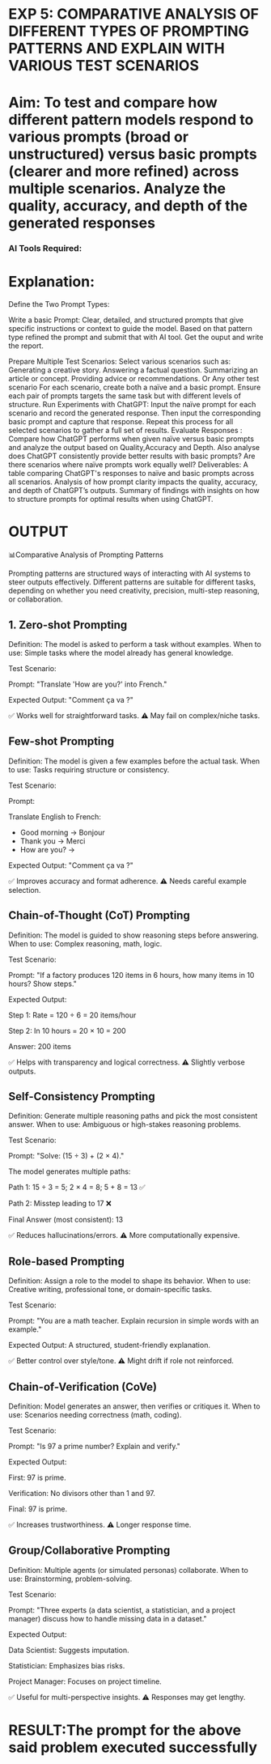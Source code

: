 

# EXP 5: COMPARATIVE ANALYSIS OF DIFFERENT TYPES OF PROMPTING PATTERNS AND EXPLAIN WITH VARIOUS TEST SCENARIOS

# Aim: To test and compare how different pattern models respond to various prompts (broad or unstructured) versus basic prompts (clearer and more refined) across multiple scenarios.  Analyze the quality, accuracy, and depth of the generated responses 

### AI Tools Required: 

# Explanation: 
Define the Two Prompt Types:

Write a basic Prompt: Clear, detailed, and structured prompts that give specific instructions or context to guide the model.
Based on that pattern type refined the prompt and submit that with AI tool.
Get the ouput and write the report.

Prepare Multiple Test Scenarios:
Select various scenarios such as:
Generating a creative story.
Answering a factual question.
Summarizing an article or concept.
Providing advice or recommendations.
Or Any other test scenario
For each scenario, create both a naïve and a basic prompt. Ensure each pair of prompts targets the same task but with different levels of structure.
Run Experiments with ChatGPT:
Input the naïve prompt for each scenario and record the generated response.
Then input the corresponding basic prompt and capture that response.
Repeat this process for all selected scenarios to gather a full set of results.
Evaluate Responses : 
	Compare how ChatGPT performs when given naïve versus basic prompts and analyze the output based on Quality,Accuracy and Depth. Also analyse does ChatGPT consistently provide better results with basic prompts? Are there scenarios where naïve prompts work equally well?
Deliverables:
A table comparing ChatGPT's responses to naïve and basic prompts across all scenarios.
Analysis of how prompt clarity impacts the quality, accuracy, and depth of ChatGPT’s outputs.
Summary of findings with insights on how to structure prompts for optimal results when using ChatGPT.


# OUTPUT
📊Comparative Analysis of Prompting Patterns

Prompting patterns are structured ways of interacting with AI systems to steer outputs effectively. Different patterns are suitable for different tasks, depending on whether you need creativity, precision, multi-step reasoning, or collaboration.
## 1. Zero-shot Prompting

Definition: The model is asked to perform a task without examples.
When to use: Simple tasks where the model already has general knowledge.

Test Scenario:

Prompt: "Translate 'How are you?' into French."

Expected Output: "Comment ça va ?"

✅ Works well for straightforward tasks.
⚠️ May fail on complex/niche tasks.

## Few-shot Prompting

Definition: The model is given a few examples before the actual task.
When to use: Tasks requiring structure or consistency.

Test Scenario:

Prompt:

Translate English to French:
- Good morning → Bonjour
- Thank you → Merci
- How are you? →


Expected Output: "Comment ça va ?"

✅ Improves accuracy and format adherence.
⚠️ Needs careful example selection.

##  Chain-of-Thought (CoT) Prompting

Definition: The model is guided to show reasoning steps before answering.
When to use: Complex reasoning, math, logic.

Test Scenario:

Prompt: "If a factory produces 120 items in 6 hours, how many items in 10 hours? Show steps."

Expected Output:

Step 1: Rate = 120 ÷ 6 = 20 items/hour

Step 2: In 10 hours = 20 × 10 = 200

Answer: 200 items

✅ Helps with transparency and logical correctness.
⚠️ Slightly verbose outputs.

## Self-Consistency Prompting

Definition: Generate multiple reasoning paths and pick the most consistent answer.
When to use: Ambiguous or high-stakes reasoning problems.

Test Scenario:

Prompt: "Solve: (15 ÷ 3) + (2 × 4)."

The model generates multiple paths:

Path 1: 15 ÷ 3 = 5; 2 × 4 = 8; 5 + 8 = 13 ✅

Path 2: Misstep leading to 17 ❌

Final Answer (most consistent): 13

✅ Reduces hallucinations/errors.
⚠️ More computationally expensive.

## Role-based Prompting

Definition: Assign a role to the model to shape its behavior.
When to use: Creative writing, professional tone, or domain-specific tasks.

Test Scenario:

Prompt: "You are a math teacher. Explain recursion in simple words with an example."

Expected Output: A structured, student-friendly explanation.

✅ Better control over style/tone.
⚠️ Might drift if role not reinforced.

## Chain-of-Verification (CoVe)

Definition: Model generates an answer, then verifies or critiques it.
When to use: Scenarios needing correctness (math, coding).

Test Scenario:

Prompt: "Is 97 a prime number? Explain and verify."

Expected Output:

First: 97 is prime.

Verification: No divisors other than 1 and 97.

Final: 97 is prime.

✅ Increases trustworthiness.
⚠️ Longer response time.

## Group/Collaborative Prompting

Definition: Multiple agents (or simulated personas) collaborate.
When to use: Brainstorming, problem-solving.

Test Scenario:

Prompt: "Three experts (a data scientist, a statistician, and a project manager) discuss how to handle missing data in a dataset."

Expected Output:

Data Scientist: Suggests imputation.

Statistician: Emphasizes bias risks.

Project Manager: Focuses on project timeline.

✅ Useful for multi-perspective insights.
⚠️ Responses may get lengthy.

# RESULT:The prompt for the above said problem executed successfully
